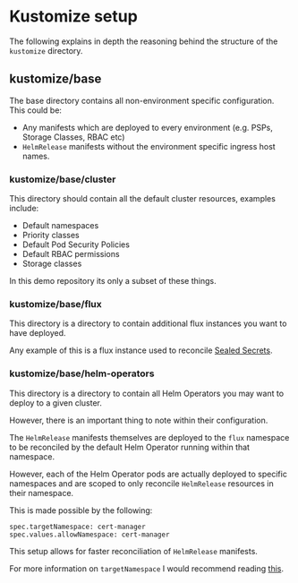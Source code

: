 # Kustomize setup

The following explains in depth the reasoning behind the structure of the `kustomize` directory.

## kustomize/base

The base directory contains all non-environment specific configuration. This could be:
 
-  Any manifests which are deployed to every environment (e.g. PSPs, Storage Classes, RBAC etc)
- `HelmRelease` manifests without the environment specific ingress host names.

### kustomize/base/cluster

This directory should contain all the default cluster resources, examples include:

- Default namespaces
- Priority classes
- Default Pod Security Policies
- Default RBAC permissions
- Storage classes

In this demo repository its only a subset of these things.

### kustomize/base/flux

This directory is a directory to contain additional flux instances you want to have deployed.

Any example of this is a flux instance used to reconcile [Sealed Secrets](https://github.com/bitnami-labs/sealed-secrets).

### kustomize/base/helm-operators

This directory is a directory to contain all Helm Operators you may want to deploy to a given cluster.

However, there is an important thing to note within their configuration.

The `HelmRelease` manifests themselves are deployed to the `flux` namespace to be reconciled by the default Helm Operator running within that namespace.

However, each of the Helm Operator pods are actually deployed to specific namespaces and are scoped to only reconcile `HelmRelease` resources in their namespace.

This is made possible by the following:

```
spec.targetNamespace: cert-manager
spec.values.allowNamespace: cert-manager
```

This setup allows for faster reconciliation of `HelmRelease` manifests.

For more information on `targetNamespace` I would recommend reading [this](https://docs.fluxcd.io/projects/helm-operator/en/1.0.0-rc9/references/helmrelease-custom-resource.html#helmrelease-custom-resource).